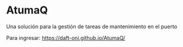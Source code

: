 # AtumaQ
Una solución para la gestión de tareas de mantenimiento en el puerto

Para ingresar: https://daft-oni.github.io/AtumaQ/
